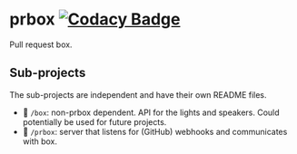 # prbox [![Codacy Badge](https://app.codacy.com/project/badge/Grade/8002dad83f6c4c809cf3e35870756ff8)](https://app.codacy.com/gh/theowiik/prbox/dashboard?utm_source=gh&utm_medium=referral&utm_content=&utm_campaign=Badge_grade)

Pull request box.

## Sub-projects

The sub-projects are independent and have their own README files.

- 📁 `/box`: non-prbox dependent. API for the lights and speakers. Could potentially be used for future projects.
- 📁 `/prbox`: server that listens for (GitHub) webhooks and communicates with box.
